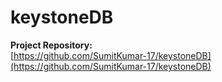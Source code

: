 # keystoneDB

**Project Repository:**  
[https://github.com/SumitKumar-17/keystoneDB](https://github.com/SumitKumar-17/keystoneDB)
